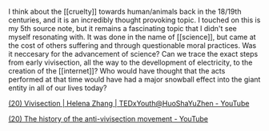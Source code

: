 I think about the [[cruelty]] towards human/animals back in the 18/19th centuries, and it is an incredibly thought provoking topic. I touched on this is my 5th source note, but it remains a fascinating topic that I didn't see myself resonating with. It was done in the name of [[science]], but came at the cost of others suffering and through questionable moral practices. Was it neccesary for the advancement of science? Can we trace the exact steps from early vivisection, all the way to the devellopment of electricity, to the creation of the [[internet]]? Who would have thought that the acts performed at that time would have had a major snowball effect into the giant entity in all of our lives today?


[(20) Vivisection | Helena Zhang | TEDxYouth@HuoShaYuZhen - YouTube](https://www.youtube.com/watch?v=kNu44iuutIk)

[(20) The history of the anti-vivisection movement - YouTube](https://www.youtube.com/watch?v=s3KTsi61tok)

